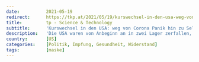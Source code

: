 ```yaml
---
date:          2021-05-19
redirect:      https://tkp.at/2021/05/19/kurswechsel-in-den-usa-weg-von-corona-panik-hin-zu-selbstverantwortung/
title:         tp - Science & Technology
subtitle:      'Kurswechsel in den USA: weg von Corona Panik hin zu Selbstverantwortung'
description:   'Die USA waren von Anbeginn an in zwei Lager zerfallen, was sich im Laufe des heurigen Jahres noch vertieft hat. Panische Politiker der Demokraten und freiheitsliebende Republikaner haben völlig eine unterschiedliche Politik zu Corona betrieben: Lockdown und drakonische Maßnahmen auf der Seite der Demokraten und liberale, maßvolle bis gar keine Einschränkungen bei den Republikanern. Wie …'
country:       [US]
categories:    [Politik, Impfung, Gesundheit, Widerstand]
tags:          [maske]
---
```

